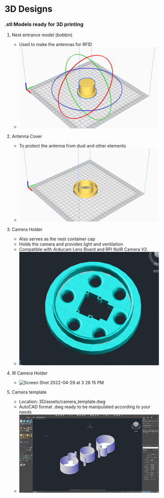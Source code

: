 # 3D Designs

### .stl Models ready for 3D printing

1. Nest entrance model (bobbin)
   * Used to make the antennas for RFID
   * ![ScreenShot20220213at21219PM.png](./assets/Screen%20Shot%202022-02-13%20at%202.12.19%20PM.png)
2. Antenna Cover
   * To protect the antenna from dust and other elements
   * ![ScreenShot20220213at21147PM.png](./assets/1644779607403-Screen%20Shot%202022-02-13%20at%202.11.47%20PM.png)
3. Camera Holder
   * Also serves as the nest container cap
   * Holds the camera and provides light and ventilation
   * Compatible with Arducam Lens Board and RPi NoIR Camera V2.
   * ![ScreenShot20220216at55246PM.png](./assets/Screen%20Shot%202022-02-16%20at%205.52.46%20PM.png)

4. IR Camera Holder
   * <img alt="Screen Shot 2022-04-29 at 3 28 15 PM" src="https://user-images.githubusercontent.com/22894897/166057998-3aedb9f1-c979-45f8-99fa-16c62fa10818.png">

5. Camera template
   * Location: 3D/assets/camera_template.dwg
   * AutoCAD format .dwg ready to be manipulated according to your needs
   * ![Screen Shot 2023-09-27 at 12.37.19 PM.png](assets%2FScreen%20Shot%202023-09-27%20at%2012.37.19%20PM.png)